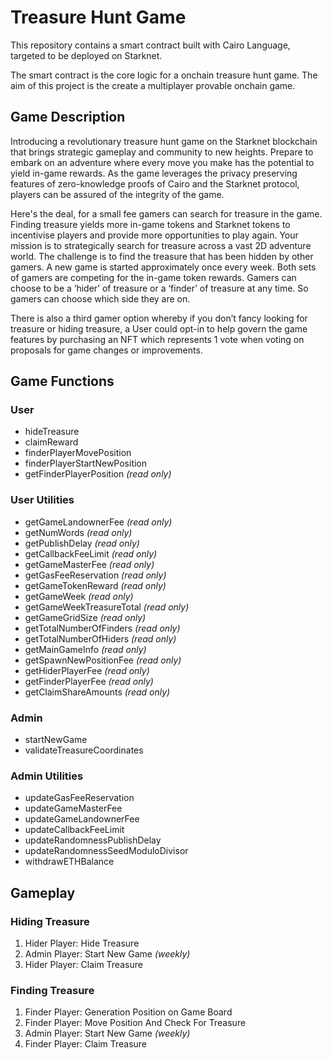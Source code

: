 # Treasure Hunt Game

This repository contains a smart contract built with Cairo Language, targeted to be deployed on Starknet.

The smart contract is the core logic for a onchain treasure hunt game. The aim of this project is the create a multiplayer provable onchain game.



## Game Description

Introducing a revolutionary treasure hunt game on the Starknet blockchain that brings strategic gameplay and community to new heights. Prepare to embark on an adventure where every move you make has the potential to yield in-game rewards. As the game leverages the privacy preserving features of zero-knowledge proofs of Cairo and the Starknet protocol, players can be assured of the integrity of the game. 


Here's the deal, for a small fee gamers can search for treasure in the game. Finding treasure yields more in-game tokens and Starknet tokens to incentivise players and provide more opportunities to play again. Your mission is to strategically search for treasure across a vast 2D adventure world. The challenge is to find the treasure that has been hidden by other gamers. A new game is started approximately once every week. Both sets of gamers are competing for the in-game token rewards. Gamers can choose to be a ‘hider’ of treasure or a ‘finder’ of treasure at any time. So gamers can choose which side they are on. 


There is also a third gamer option whereby if you don’t fancy looking for treasure or hiding treasure, a User could opt-in to help govern the game features by purchasing an NFT which represents 1 vote when voting on proposals for game changes or improvements.




## Game Functions 

### User

- hideTreasure
- claimReward
- finderPlayerMovePosition
- finderPlayerStartNewPosition
- getFinderPlayerPosition *(read only)*

### User Utilities

- getGameLandownerFee *(read only)*
- getNumWords *(read only)*
- getPublishDelay *(read only)*
- getCallbackFeeLimit *(read only)*
- getGameMasterFee *(read only)*
- getGasFeeReservation *(read only)*
- getGameTokenReward *(read only)*
- getGameWeek *(read only)*
- getGameWeekTreasureTotal *(read only)*
- getGameGridSize *(read only)*
- getTotalNumberOfFinders *(read only)*
- getTotalNumberOfHiders *(read only)*
- getMainGameInfo *(read only)*
- getSpawnNewPositionFee *(read only)*
- getHiderPlayerFee *(read only)*
- getFinderPlayerFee *(read only)*
- getClaimShareAmounts *(read only)*

### Admin

- startNewGame
- validateTreasureCoordinates

### Admin Utilities

- updateGasFeeReservation
- updateGameMasterFee
- updateGameLandownerFee
- updateCallbackFeeLimit
- updateRandomnessPublishDelay
- updateRandomnessSeedModuloDivisor
- withdrawETHBalance




## Gameplay

### Hiding Treasure

1. Hider Player: Hide Treasure
2. Admin Player: Start New Game *(weekly)*
3. Hider Player: Claim Treasure

### Finding Treasure

1. Finder Player: Generation Position on Game Board
2. Finder Player: Move Position And Check For Treasure
3. Admin Player: Start New Game *(weekly)*
4. Finder Player: Claim Treasure
